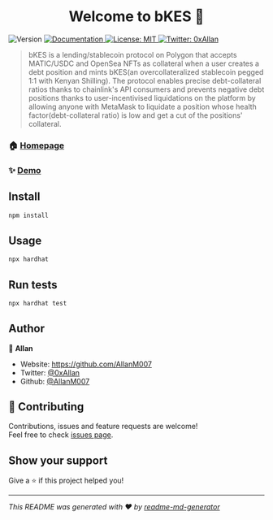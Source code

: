 <h1 align="center">Welcome to bKES 👋</h1>
<p>
  <img alt="Version" src="https://img.shields.io/badge/version-1.0.0-blue.svg?cacheSeconds=2592000" />
  <a href="https://github.com/AllanM007/bKES-contracts/#docs" target="_blank">
    <img alt="Documentation" src="https://img.shields.io/badge/documentation-yes-brightgreen.svg" />
  </a>
  <a href="#" target="_blank">
    <img alt="License: MIT" src="https://img.shields.io/badge/License-MIT-yellow.svg" />
  </a>
  <a href="https://twitter.com/0xAllan" target="_blank">
    <img alt="Twitter: 0xAllan" src="https://img.shields.io/twitter/follow/0xAllan.svg?style=social" />
  </a>
</p>

> bKES is a lending/stablecoin protocol on Polygon that accepts MATIC/USDC and OpenSea NFTs as collateral when a user creates a debt position and mints bKES(an overcollateralized stablecoin pegged 1:1 with Kenyan Shilling). The protocol enables precise debt-collateral ratios thanks to chainlink's API consumers and prevents negative debt positions thanks to user-incentivised liquidations on the platform by allowing anyone with MetaMask to liquidate a position whose health factor(debt-collateral ratio) is low and get a cut of the positions' collateral.

### 🏠 [Homepage](https://github.com/AllanM007/bKES-contracts)

### ✨ [Demo](https://github.com/AllanM007/bKES-contracts)

## Install

```sh
npm install 
```

## Usage

```sh
npx hardhat
```

## Run tests

```sh
npx hardhat test
```

## Author

👤 **Allan**

* Website: https://github.com/AllanM007
* Twitter: [@0xAllan](https://twitter.com/0xAllan)
* Github: [@AllanM007](https://github.com/AllanM007)

## 🤝 Contributing

Contributions, issues and feature requests are welcome!<br />Feel free to check [issues page](#issues). 

## Show your support

Give a ⭐️ if this project helped you!

***
_This README was generated with ❤️ by [readme-md-generator](https://github.com/kefranabg/readme-md-generator)_